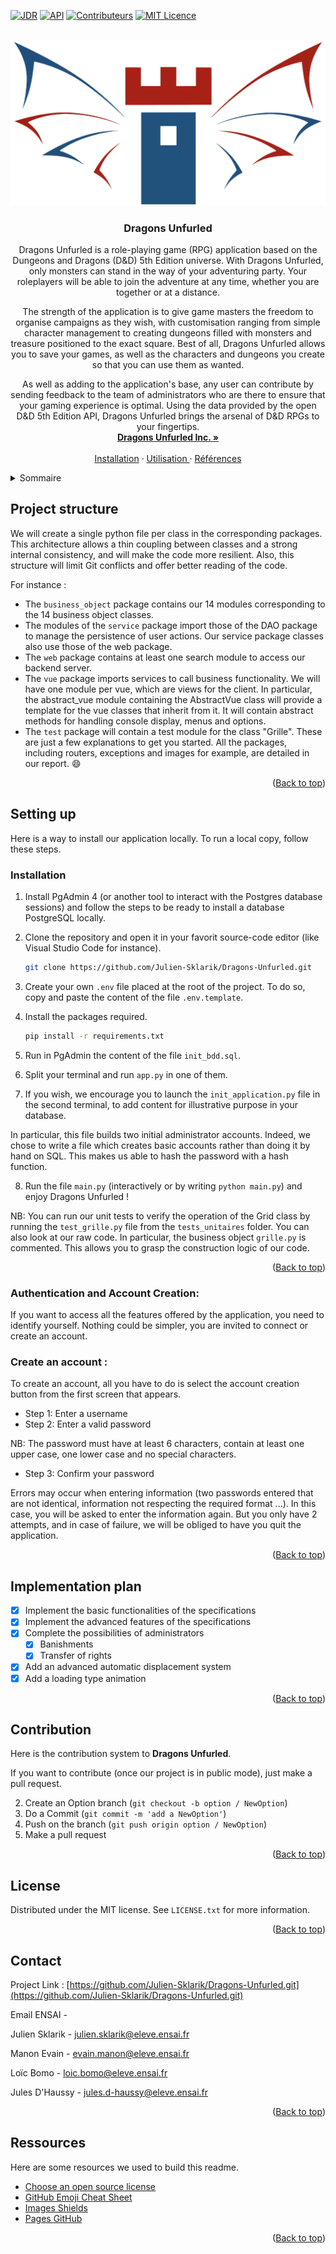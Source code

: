 <div id="top"></div>

<!-- Presentation-->
<!--
*** For readability, we use the markdown "reference style".
*** For example, we will put our references in square brackets [ ] rather than parentheses ( ).
-->
[![JDR][jdr]][jdr-url]
[![API][d&d]][d&d-url]
[![Contributeurs][contributeurs]][contributeurs-url]
[![MIT Licence][licence]][licence-url]

<!-- PROJET LOGO -->
<br />
<div align="center">
  <a href="https://github.com/othneildrew/Best-README-Template">
    <img src="images/logo.png" alt="Logo" >
  </a>

  <h3 align="center">Dragons Unfurled</h3>

  <p align="center">
Dragons Unfurled is a role-playing game (RPG) application based on the Dungeons and Dragons (D&D) 5th Edition universe. With Dragons Unfurled, only monsters can stand in the way of your adventuring party. Your roleplayers will be able to join the adventure at any time, whether you are together or at a distance. 

The strength of the application is to give game masters the freedom to organise campaigns as they wish, with customisation ranging from simple character management to creating dungeons filled with monsters and treasure positioned to the exact square. Best of all, Dragons Unfurled allows you to save your games, as well as the characters and dungeons you create so that you can use them as wanted.

As well as adding to the application's base, any user can contribute by sending feedback to the team of administrators who are there to ensure that your gaming experience is optimal. Using the data provided by the open D&D 5th Edition API, Dragons Unfurled brings the arsenal of D&D RPGs to your fingertips.
    <br />
    <a href="https://github.com/Dragons-Unfurled-Inc"><strong>Dragons Unfurled Inc. »</strong></a>
    <br />
    <br />
    <a href="#instal">Installation</a>
    ·
    <a href="#utilis">Utilisation </a>
    ·
    <a href="#ref">Références</a>
  </p>
</div>

<!-- SOMMAIRE -->
<details>
  <summary>Sommaire</summary>
  <ol>
    <li>
      <a href="#Project-structure">Project structure</a>
    </li>
    <li>
      <a href="#Setting-up">Setting-up</a>
      <ul>
        <li><a href="#installation">Installation</a></li>
      </ul>
    </li>
    <li><a href="#Implementation-plan">Implementation plan</a></li>
    <li><a href="#contribution">Contribution</a></li>
    <li><a href="#licence">Licence</a></li>
    <li><a href="#contacts">Contacts</a></li>
    <li><a href="#resources">Resources</a></li>
  </ol>
</details>

<!-- A PROPOS DU PROJET -->
## Project structure

We will create a single python file per class in the corresponding packages. This architecture allows a thin coupling between classes and a strong internal consistency, and will make the code more resilient. Also, this structure will limit Git conflicts and offer better reading of the code.

For instance :
* The `business_object` package contains our 14 modules corresponding to the 14 business object classes. 
* The modules of the `service` package import those of the DAO package to manage the persistence of user actions. Our service package classes also use those of the web package.  
* The `web` package contains at least one search module to access our backend server.  
* The `vue` package imports services to call business functionality. We will have one module per vue, which are views for the client. In particular, the abstract_vue module containing the AbstractVue class will provide a template for the vue classes that inherit from it. It will contain abstract methods for handling console display, menus and options.  
* The `test` package will contain a test module for the class "Grille". 
These are just a few explanations to get you started. All the packages, including routers, exceptions and images for example, are detailed in our report. :smile:


<p align="right">(<a href="#top">Back to top</a>)</p>


<!-- MISE EN PLACE -->
## Setting up

Here is a way to install our application locally.
To run a local copy, follow these steps.

### Installation

1. Install PgAdmin 4 (or another tool to interact with the Postgres database sessions) and follow the steps to be ready to install a database
PostgreSQL locally.

2. Clone the repository and open it in your favorit source-code editor (like Visual Studio Code for instance).
   ```sh
   git clone https://github.com/Julien-Sklarik/Dragons-Unfurled.git 
   ```

3. Create your own `.env` file placed at the root of the project. To do so, copy and paste the content of the file `.env.template`.

4. Install the packages required.
   ```sh
   pip install -r requirements.txt
   ```
5. Run in PgAdmin the content of the file `init_bdd.sql`.
   
6. Split your terminal and run `app.py` in one of them.

7. If you wish, we encourage you to launch the `init_application.py` file in the second terminal, to add content for illustrative purpose in your database.

In particular, this file builds two initial administrator accounts. Indeed, we chose to write a file which creates basic accounts rather than doing it by hand on SQL.
This makes us able to hash the password with a hash function. 

8. Run the file `main.py` (interactively or by writing ``` python main.py ```) and enjoy Dragons Unfurled !

NB: You can run our unit tests to verify the operation of the Grid class by running the `test_grille.py` file from the `tests_unitaires` folder.
You can also look at our raw code. In particular, the business object `grille.py` is commented. This allows you to grasp the construction logic of our code.

<p align="right">(<a href="#top">Back to top</a>)</p>


<div id="utilis"></div>

### Authentication and Account Creation:

If you want to access all the features offered by the application, you need to identify yourself.
Nothing could be simpler, you are invited to connect or create an account.

### Create an account :

To create an account, all you have to do is select the account creation button from the first screen that appears.
- Step 1: Enter a username
- Step 2: Enter a valid password

NB: The password must have at least 6 characters, contain at least one upper case, one lower case and no special characters.

- Step 3: Confirm your password

Errors may occur when entering information (two passwords entered that are not identical,
information not respecting the required format ...). In this case, you will be asked to enter the information again.
But you only have 2 attempts, and in case of failure, we will be obliged to have you quit the application.

<p align="right">(<a href="#top">Back to top</a>)</p>



<!-- PLAN DE REALISATION -->
## Implementation plan

- [x] Implement the basic functionalities of the specifications
- [x] Implement the advanced features of the specifications
- [x] Complete the possibilities of administrators
     - [x] Banishments
     - [x] Transfer of rights
- [x] Add an advanced automatic displacement system
- [x] Add a loading type animation

<p align="right">(<a href="#top">Back to top</a>)</p>

<div id="ref"></div>
<!-- CONTRIBUTION -->

## Contribution

Here is the contribution system to **Dragons Unfurled**.

If you want to contribute (once our project is in public mode), just make a pull request.

2. Create an Option branch (`git checkout -b option / NewOption`)
3. Do a Commit (`git commit -m 'add a NewOption'`)
4. Push on the branch (`git push origin option / NewOption`)
5. Make a pull request

<p align="right">(<a href="#top">Back to top</a>)</p>



<!-- LICENSE -->
## License

Distributed under the MIT license. See `LICENSE.txt` for more information.

<p align="right">(<a href="#top">Back to top</a>)</p>



<!-- CONTACT -->
## Contact

Project Link : [https://github.com/Julien-Sklarik/Dragons-Unfurled.git](https://github.com/Julien-Sklarik/Dragons-Unfurled.git)

Email ENSAI - 

Julien Sklarik - julien.sklarik@eleve.ensai.fr

Manon Evain - evain.manon@eleve.ensai.fr

Loïc Bomo - loic.bomo@eleve.ensai.fr

Jules D'Haussy - jules.d-haussy@eleve.ensai.fr

<p align="right">(<a href="#top">Back to top</a>)</p>



<!-- RESSOURCES -->
## Ressources

Here are some resources we used to build this readme.

* [Choose an open source license](https://choosealicense.com)
* [GitHub Emoji Cheat Sheet](https://www.webpagefx.com/tools/emoji-cheat-sheet)
* [Images Shields](https://shields.io)
* [Pages GitHub](https://pages.github.com)

<p align="right">(<a href="#top">Back to top</a>)</p>



<!-- MARKDOWN LIENS & IMAGES -->
<!-- https://www.markdownguide.org/basic-syntax/#reference-style-links -->
[contributeurs]: https://img.shields.io/badge/Contributeurs-4-green
[contributeurs-url]: https://github.com/Julien-Sklarik/Dragons-Unfurled.git
[jdr]: https://img.shields.io/badge/JDR-D&D5e-red
[jdr-url]: https://www.dnd5eapi.co/docs/
[d&d]: https://img.shields.io/badge/API-D&D5eAPI-9cf
[d&d-url]: https://www.dnd5eapi.co/
[licence]: https://img.shields.io/badge/Licence-MIT-inactive
[licence-url]: https://github.com/Julien-Sklarik/Dragons-Unfurled/blob/dad41cc124244de403fe19cee0abdd8fb52f6beb/LICENSE

